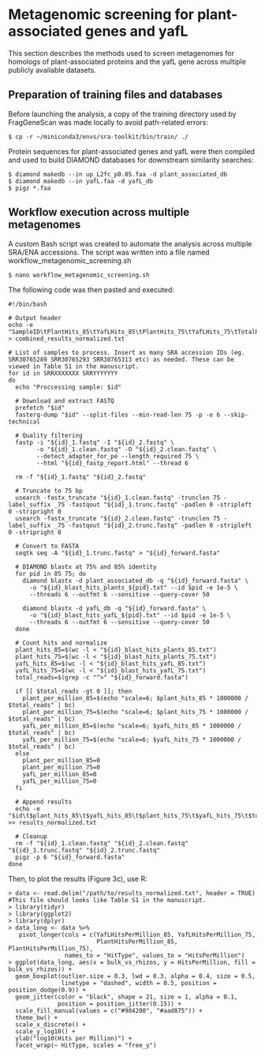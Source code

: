 # Metagenomic screening for plant-associated genes and yafL

This section describes the methods used to screen metagenomes for homologs of plant-associated proteins and the yafL gene across multiple publicly available datasets.

## Preparation of training files and databases

Before launching the analysis, a copy of the training directory used by FragGeneScan was made locally to avoid path-related errors:

~~~
$ cp -r ~/miniconda3/envs/sra-toolkit/bin/train/ ./
~~~

Protein sequences for plant-associated genes and yafL were then compiled and used to build DIAMOND databases for downstream similarity searches:

~~~
$ diamond makedb --in up_L2fc_p0.05.faa -d plant_associated_db
$ diamond makedb --in yafL.faa -d yafL_db
$ pigz *.faa
~~~

## Workflow execution across multiple metagenomes
A custom Bash script was created to automate the analysis across multiple SRA/ENA accessions. The script was written into a file named workflow_metagenomic_screening.sh

~~~
$ nano workflow_metagenomic_screening.sh
~~~

The following code was then pasted and executed:

~~~
#!/bin/bash

# Output header
echo -e "SampleID\tPlantHits_85\tYafLHits_85\tPlantHits_75\tYafLHits_75\tTotalReads\tPlantHitsPerMillion_85\tYafLHitsPerMillion_85\tPlantHitsPerMillion_75\tYafLHitsPerMillion_75" > combined_results_normalized.txt

# List of samples to process. Insert as many SRA accession IDs (eg. SRR30765289 SRR30765293 SRR30765313 etc) as needed. These can be viewed in Table S1 in the manuscript.
for id in SRRXXXXXXX SRRYYYYYYY
do
  echo "Proccessing sample: $id"

  # Download and extract FASTQ
  prefetch "$id"
  fasterq-dump "$id" --split-files --min-read-len 75 -p -e 6 --skip-technical

  # Quality filtering
  fastp -i "${id}_1.fastq" -I "${id}_2.fastq" \
        -o "${id}_1.clean.fastq" -O "${id}_2.clean.fastq" \
        --detect_adapter_for_pe --length_required 75 \
        --html "${id}_fastp_report.html" --thread 6

  rm -f "${id}_1.fastq" "${id}_2.fastq"

  # Truncate to 75 bp
  usearch -fastx_truncate "${id}_1.clean.fastq" -trunclen 75 -label_suffix _75 -fastqout "${id}_1.trunc.fastq" -padlen 0 -stripleft 0 -stripright 0
  usearch -fastx_truncate "${id}_2.clean.fastq" -trunclen 75 -label_suffix _75 -fastqout "${id}_2.trunc.fastq" -padlen 0 -stripleft 0 -stripright 0

  # Convert to FASTA
  seqtk seq -A "${id}_1.trunc.fastq" > "${id}_forward.fasta"

  # DIAMOND blastx at 75% and 85% identity
  for pid in 85 75; do
    diamond blastx -d plant_associated_db -q "${id}_forward.fasta" \
      -o "${id}_blast_hits_plants_${pid}.txt" --id $pid -e 1e-5 \
      --threads 6 --outfmt 6 --sensitive --query-cover 50

    diamond blastx -d yafL_db -q "${id}_forward.fasta" \
      -o "${id}_blast_hits_yafL_${pid}.txt" --id $pid -e 1e-5 \
      --threads 6 --outfmt 6 --sensitive --query-cover 50
  done

  # Count hits and normalize
  plant_hits_85=$(wc -l < "${id}_blast_hits_plants_85.txt")
  plant_hits_75=$(wc -l < "${id}_blast_hits_plants_75.txt")
  yafL_hits_85=$(wc -l < "${id}_blast_hits_yafL_85.txt")
  yafL_hits_75=$(wc -l < "${id}_blast_hits_yafL_75.txt")
  total_reads=$(grep -c "^>" "${id}_forward.fasta")

  if [[ $total_reads -gt 0 ]]; then
    plant_per_million_85=$(echo "scale=6; $plant_hits_85 * 1000000 / $total_reads" | bc)
    plant_per_million_75=$(echo "scale=6; $plant_hits_75 * 1000000 / $total_reads" | bc)
    yafL_per_million_85=$(echo "scale=6; $yafL_hits_85 * 1000000 / $total_reads" | bc)
    yafL_per_million_75=$(echo "scale=6; $yafL_hits_75 * 1000000 / $total_reads" | bc)
  else
    plant_per_million_85=0
    plant_per_million_75=0
    yafL_per_million_85=0
    yafL_per_million_75=0
  fi

  # Append results
  echo -e "$id\t$plant_hits_85\t$yafL_hits_85\t$plant_hits_75\t$yafL_hits_75\t$total_reads\t$plant_per_million_85\t$yafL_per_million_85\t$plant_per_million_75\t$yafL_per_million_75" >> results_normalized.txt

  # Cleanup
  rm -f "${id}_1.clean.fastq" "${id}_2.clean.fastq" "${id}_1.trunc.fastq" "${id}_2.trunc.fastq"
  pigz -p 6 "${id}_forward.fasta"
done
~~~

Then, to plot the results (Figure 3c), use R:

~~~
> data <- read.delim("/path/to/results_normalized.txt", header = TRUE) #This file should looks like Table S1 in the manuscript.
> library(tidyr)
> library(ggplot2)
> library(dplyr)
> data_long <- data %>%
   pivot_longer(cols = c(YafLHitsPerMillion_85, YafLHitsPerMillion_75, 
                         PlantHitsPerMillion_85, PlantHitsPerMillion_75),
                names_to = "HitType", values_to = "HitsPerMillion")
> ggplot(data_long, aes(x = bulk_vs_rhizos, y = HitsPerMillion, fill = bulk_vs_rhizos)) +
  geom_boxplot(outlier.size = 0.3, lwd = 0.3, alpha = 0.4, size = 0.5,
               linetype = "dashed", width = 0.5, position = position_dodge(0.9)) +
  geom_jitter(color = "black", shape = 21, size = 1, alpha = 0.1,
              position = position_jitter(0.15)) +
  scale_fill_manual(values = c("#904200", "#aad875")) +
  theme_bw() +
  scale_x_discrete() +
  scale_y_log10() +
  ylab("log10(Hits per Million)") +
  facet_wrap(~ HitType, scales = "free_y")
~~~
